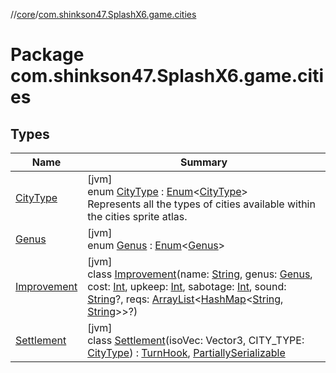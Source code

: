//[core](../../index.md)/[com.shinkson47.SplashX6.game.cities](index.md)

# Package com.shinkson47.SplashX6.game.cities

## Types

| Name | Summary |
|---|---|
| [CityType](-city-type/index.md) | [jvm]<br>enum [CityType](-city-type/index.md) : [Enum](https://kotlinlang.org/api/latest/jvm/stdlib/kotlin/-enum/index.html)&lt;[CityType](-city-type/index.md)&gt; <br>Represents all the types of cities available within the cities sprite atlas. |
| [Genus](-genus/index.md) | [jvm]<br>enum [Genus](-genus/index.md) : [Enum](https://kotlinlang.org/api/latest/jvm/stdlib/kotlin/-enum/index.html)&lt;[Genus](-genus/index.md)&gt; |
| [Improvement](-improvement/index.md) | [jvm]<br>class [Improvement](-improvement/index.md)(name: [String](https://kotlinlang.org/api/latest/jvm/stdlib/kotlin/-string/index.html), genus: [Genus](-genus/index.md), cost: [Int](https://kotlinlang.org/api/latest/jvm/stdlib/kotlin/-int/index.html), upkeep: [Int](https://kotlinlang.org/api/latest/jvm/stdlib/kotlin/-int/index.html), sabotage: [Int](https://kotlinlang.org/api/latest/jvm/stdlib/kotlin/-int/index.html), sound: [String](https://kotlinlang.org/api/latest/jvm/stdlib/kotlin/-string/index.html)?, reqs: [ArrayList](https://kotlinlang.org/api/latest/jvm/stdlib/kotlin.collections/-array-list/index.html)&lt;[HashMap](https://kotlinlang.org/api/latest/jvm/stdlib/kotlin.collections/-hash-map/index.html)&lt;[String](https://kotlinlang.org/api/latest/jvm/stdlib/kotlin/-string/index.html), [String](https://kotlinlang.org/api/latest/jvm/stdlib/kotlin/-string/index.html)&gt;&gt;?) |
| [Settlement](-settlement/index.md) | [jvm]<br>class [Settlement](-settlement/index.md)(isoVec: Vector3, CITY_TYPE: [CityType](-city-type/index.md)) : [TurnHook](../com.shinkson47.SplashX6.utility/-turn-hook/index.md), [PartiallySerializable](../com.shinkson47.SplashX6.utility/-partially-serializable/index.md) |
